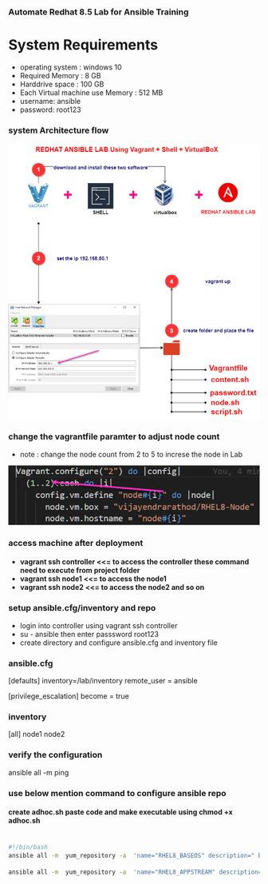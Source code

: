 <h3>Automate Redhat 8.5 Lab for Ansible Training</h3> 

<h1>System Requirements </h1>
  
- operating system : windows 10
- Required Memory : 8 GB
- Harddrive space : 100 GB
- Each Virtual machine use Memory : 512 MB
- username: ansible
- password: root123
  

<h3> system Architecture flow </h3>

![image](https://github.com/vijayendrar/devsecops/blob/main/Ansible/images/ansible%20lab.png)  

<h3> change the vagrantfile paramter to adjust node count  </h3>

- note : change the node count from 2 to 5 to increse the node in Lab

![image](https://github.com/vijayendrar/devsecops/blob/main/Ansible/images/nodecount.png)

<h3> access machine after deployment  <h4>

- vagrant ssh controller  <<= to access the controller these command need to execute from project folder
- vagrant ssh node1  <<= to access the node1 
- vagrant ssh node2  <<= to access the node2 and so on 

<h3> setup ansible.cfg/inventory and repo </h3>

- login into controller using vagrant ssh controller
- su - ansible  then enter passsword root123
- create directory and configure ansible.cfg and inventory file
  
<h3> ansible.cfg </h3>

[defaults]
inventory=/lab/inventory
remote_user = ansible

[privilege_escalation]
become = true

<h3> inventory </h3>

[all]
node1
node2

<h3> verify the configuration </h3>

ansible all -m ping

<h3> use below mention command to configure ansible repo </h3>

<h4> create adhoc.sh paste code and make executable using chmod +x adhoc.sh</h4>

 ```bash

#!/bin/bash
ansible all -m  yum_repository -a  'name="RHEL8_BASEOS" description=" BaseOS Repo for RHEL 8"  baseurl="http://content.example.com/rhel8.0/x86_64/dvd/BaseOS" enabled=yes gpgcheck=no'

ansible all -m  yum_repository -a  'name="RHEL8_APPSTREAM" description="AppStream Repo for RHEL 8"  baseurl=" http://content.example.com/rhel8.0/x86_64/dvd/AppStream" enabled=yes gpgcheck=no
